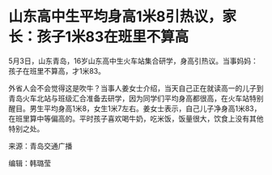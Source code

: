 # 山东高中生平均身高1米8引热议，家长：孩子1米83在班里不算高

5月3日，山东青岛，16岁山东高中生火车站集合研学，身高引热议。当事妈妈：孩子在班里不算高，才1米83。

外省人会不会觉得这是吹牛？当事人姜女士介绍，当天自己正在就读高一的儿子到青岛火车北站与班级汇合准备去研学，因为同学们平均身高都很高，在火车站特别醒目。男生平均身高1米8，女生1米7左右。姜女士表示，自己儿子净身高1米83，在班里算中等偏高的。平时孩子喜欢喝牛奶，吃米饭，饭量很大，饮食上没有其他特别之处。

来源：青岛交通广播

编辑：韩璐莹

